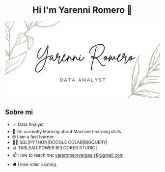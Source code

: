 <div align="center">
  
<h1 align="center"> Hi I'm Yarenni Romero 👋
</div>
  
![Hi](https://github.com/yare-romero/yare-romero/blob/main/canva%20banner.png)


## Sobre mi

- 📈 Data Analyst 
- 🤯 I’m currently learning about Machine Learning skills 
- 🤓 I am a fast learner
- 👩‍💻 SQL|PYTHON|GOOGLE COLAB|BIGQUERY|
- 📊 TABLEAU|POWER BI|LOOKER STUDIO|
- 📫 How to reach me: yareromerovargas.s8@gmail.com
- ⛸  I love roller skating. 
